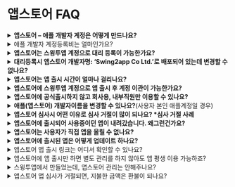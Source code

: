# 앱스토어 FAQ

<details>

<summary><strong>앱스토어 – 애플 개발자 계정은 어떻게 만드나요?</strong></summary>

애플 개발자 계정 등록 방법 매뉴얼을 확인해주세요.

**☞** [**애플 개발자 계정 만드는 방법 확인하기**](https://documentation.swing2app.co.kr/knowledgebase/appstore/apple-developer)

</details>

<details>

<summary>애플 개발자 계정등록비는 얼마인가요?</summary>

애플 개발자 계정 멤버쉽 1년 이용비용 129,000원입니다.

애플 개발자 계정은 1년 비용이며, 1년마다 갱신해주셔야 합니다.

이용기간 만료 전 결제가 안될 경우 앱이 앱스토어에서 내려갑니다.

(내려간 앱은 이용료 결제 후 다시 재등록 할 수 있습니다)

</details>

<details>

<summary><strong>앱스토어는 스윙투앱 계정으로 대리 등록이 가능한가요?</strong></summary>

네 가능합니다.

사용자가 직접 애플 개발자 계정을 만드는 것이 어렵거나 개발자 비용이 부담된다면, 스윙투앱 계정으로 앱스토어에 앱을 출시할 수 있습니다.

\*구글은 계정 대리 등록 불가

앱스토어 업로드 신청시, 신청서에 등록된 대리등록 주의사항에 동의해주시면 스윙투앱 계정으로 등록해드립니다.

다만, 대리 등록에 관련해서는 아래 유의사항에 모두 확인하여 동의해주셔야 합니다.

<img src="https://wp.swing2app.co.kr/wp-content/uploads/2022/07/%EC%95%B1%EC%8A%A4%ED%86%A0%EC%96%B4-%EB%8C%80%EB%A6%AC%EB%93%B1%EB%A1%9D.png" alt="" data-size="original">

</details>

<details>

<summary><strong>대리등록시 앱스토어 개발자명: ‘Swing2app Co Ltd.’로 배포되어 있는데 변경할 수 없나요?</strong></summary>

스윙투앱 계정으로 앱스토어 대리등록한 경우에는,앱스토어 개발자(개발사) 이름이 ‘Swing2app Co Ltd’ 배포됩니다.

스윙투앱 계정으로 등록하기 때문에 앱별로 배포자 이름을 지정할 수 없습니다.

따라서 스윙투앱 개발사명을 그대로 사용하셔야 하구요.

**사용자가 원하는 이름으로 배포하기를 원한다면 애플 개발자 계정을 만들어주시기 바랍니다.**

앱스토어 업로드시, 만들어놓은 애플 개발자계정: 아이디, 비밀번호를 기재하시면 해당 계정으로 올려드리구요.

개발자 이름은 당연히 사용자 이름으로 적용됩니다.

**☞** [**애플 개발자 계정 만드는 방법 확인하기**](https://documentation.swing2app.co.kr/knowledgebase/appstore/apple-developer)

</details>

<details>

<summary><strong>앱스토어는 앱 출시 시간이 얼마나 걸리나요?</strong></summary>

보통 일주일(7일) 이내 소요됩니다.

그러나 애플은 심사가 거절되는 경우가 많기 때문에 위의 시간 보다 더 걸릴 수 있습니다.

시간적 여유를 두고 심사를 기다려주시기 바랍니다.

</details>

<details>

<summary><strong>앱스토어에 스윙투앱 계정으로 앱 출시 후 계정 이관이 가능한가요?</strong></summary>

네 가능합니다.

스윙투앱 개발자 계정으로 출시 후, 사용자분의 애플 개발자 계정을 등록하셨다면 해당 계정으로 앱을 옮겨드릴 수 있습니다.

별도 추가 비용 없으며, 문의메일: [help@swing2app.co.kr](mailto:help@swing2app.co.kr) 혹은 [문의게시판](http://www.swing2app.co.kr/view/service\_qa) 등으로 문의 주시면 옮겨드립니다.

</details>

<details>

<summary><strong>앱스토어에 공식출시하지 않고 회사용, 내부직원만 이용할 수 있나요?</strong></summary>

앱스토어는 회사 내부용, 직원들만 쓰는 사내 어플에 대해서 공식 출시를 승인하지 않고 있습니다.

즉, 모든 사용자들이 이용가능한 앱에 대해서만 앱스토어에 출시를 할 수 있어요.

따라서 회사내에서 직원들만 이용가능한 앱을 만들 경우 앱스토어에 출시가 되지 않아서, 아이폰 사용자들은 이용이 어려울 수 있어요.

이때 가능한 방법은 앱스토어에 공식 배포를 하지 않고 test-flight를  이용하여 추가된 사용자들에게만 앱을 이용하게끔 출시해드릴 수 있습니다.

상세 내용은 아래 매뉴얼을 확인해주세요.

[**앱스토어 test-flight 이용방법**](https://documentation.swing2app.co.kr/knowledgebase/appstore/appstore-testflight)

</details>

<details>

<summary><strong>애플(앱스토어) 개발자이름을 변경할 수 있나요?</strong>(사용자 본인 애플계정일 경우)</summary>

애플은 개발자 이름 변경이 불가합니다.

이름 변경이 가능한 경우는 기업으로 가입했는데 기업(법인명)이름이 변경되었을 경우 가능하구요.

개인에서 → 기업으로 변경할 경우 가능합니다.

개인으로 등록했을 경우, 사용자 이름으로 등록이 되며 개인 이름은 변경이 불가합니다.

이러한 이유가 아니고서는 특별한 이유 없이 도중에 개발자 이름을 변경하실 수가 없는 점 유념해주세요.

</details>

<details>

<summary><strong>앱스토어 심사시 어떤 이유로 심사 거절이 많이 되나요? *심사 거절 사례</strong></summary>

애플은 구글과 달리 앱 심사가 굉장히 까다롭구요.&#x20;

다양한 이유들로 심사가 거절됩니다.&#x20;

심사 거절 사례 매뉴얼을 보시면 도움이 될 것입니다.

플레이스토어도 애플과 비슷한 정책으로 심사를 하기 때문에 플레이스토어도 참고하여 확인해주시기 바랍니다. \
**☞** [**애플 앱스토어 앱출시 심사 거절사례 보러가기**](https://documentation.swing2app.co.kr/knowledgebase/appstore/reject)

**☞** [**플레이스토어 앱 심사 거절사례 보러가기**](https://documentation.swing2app.co.kr/knowledgebase/playstore/reject)

</details>

<details>

<summary><strong>앱스토어에 출시되어 사용중이던 앱이 내려갔습니다. 왜그런건가요?</strong></summary>

**애플 개발자는구글과 달리 멤버십 이용기간이 1년입니다. \*구글은 평생 이용**

따라서 애플은 1년마다 개발자 계정 멤버쉽이용료를 결제해서 이용기간을 새로 갱신하는 과정이 필요합니다.

잘 출시되었던 앱이 내려갔다면 계약기간이 만료되었을 가능성이 높습니다.

Apple Developer 웹사이트에서 멤버십을 갱신해주시기 바랍니다.&#x20;

[https://developer.apple.com/](https://developer.apple.com/)

\*애플 개발자 이용료: 1년 129,000원

</details>

<details>

<summary><strong>앱스토어는 사용자가 직접 앱을 올릴 수 없나요?</strong></summary>

앱스토어는 애플 개발자계정을 가지고 있어도 직접 업로드를 할 수 없습니다.&#x20;

사용자가 직접 업로드를 진행할 수 없으며, 스윙에 대행으로만 업로드가 가능합니다.

&#x20;애플은 구글과 달리 앱 업로드시 개발사의 개발소스, 개발에 관련된 보안 내용 등이 필요하기 때문에 사용자가 직접 업로드를 할 수 없습니다.&#x20;

개발사(스윙투앱)에서만 업로드가 가능한 점 양해부탁드립니다.&#x20;

(앱스토어 업로드 대행비: 1회 20,000원)

</details>

<details>

<summary><strong>앱스토어에 출시된 앱은 어떻게 업데이트 하나요?</strong></summary>

앱스토어는 앞서 설명한 것처럼, 사용자가 직접 올리지 못하기 때문에 업데이트건이 있다면  업로드 재신청을 해주셔야 합니다.

**앱스토어 업로드 신청 티켓 (1회 20,000원)을 구매한 뒤 업로드 재신청을 해주시기 바랍니다.**

업데이트 할 때마다 업로드 비용이 들기 때문에 수정사항이 있다면 한 꺼번에 작업해서 진행해주시는 게 좋습니다.

</details>

<details>

<summary>앱스토어 앱 출시 링크는 어디서 확인할 수 있나요?</summary>

스윙투앱 계정으로 대리등록하신 분들은, 출시 링크 앱 등록시 보내드립니다.

본인 개발자 계정을 이용하시는 분들은 아래 방법으로 직접 확인 가능합니다.

1\)[앱스토어 커넥트](https://appstoreconnect.apple.com/) 접속 및 로그인

2\)나의 앱 선택

3\)출시된 앱 선택

4\)왼쪽 카테고리에서 일반정보:앱 정보 선택

5\)화면에서 스크롤해서 아래로 내리면 ‘App Store에서 보기’를 확인할 수 있습니다.

6\)해당 메뉴 선택시 출시 화면으로 이동하며, 상단 사이트 주소란에 보여지는 주소가 해당 앱의 출시 링크입니다.

</details>

<details>

<summary>앱스토어에 앱 출시만 하면 별도 관리를 하지 않아도 앱 평생 이용 가능하죠?</summary>

그렇지 않습니다.

앱스토어는 업데이트 기한이 최대 3년입니다.

즉, 출시 후 3년 이내에 애플의 변경된 정책이나 시스템에 맞게 다시 앱 업데이트를 제출해야 합니다.

출시 후 한 번도 업데이트를 하지 않을 경우 앱스토어에서 앱이 삭제됩니다.

또한 애플에서 추가되는 정책에 맞게 업데이트를 요구할 경우도 해당 스펙에 맞춰 앱을 업데이트하여 제출해야 합니다.

</details>

<details>

<summary>스윙투앱에서 만들었는데, 앱스토어 관리는 안해주나요?</summary>

네 스토어 관리(정책 대응, 유지보수, 앱 관리)는 하지 않습니다.

앱스토어 앱 업데이트가 필요할 경우, 당사로 앱스토어 업로드 신청을 주시면 업데이트 제출해드리고 있습니다.

</details>

<details>

<summary>앱스토어 앱 심사가 거절되면, 지불한 금액은 환불이 되나요?</summary>

앱스토어 대행 등록시 심사가 거절되어 출시가 되지 않았더라도, 이미 등록을 한 앱에 대해서는 티켓 환불이 되지 않습니다. \*단순 변심으로 인한 환불은 불가합니다.

다만 심사 거절 사유가 스윙투앱에서 해결하지 못하는 내용이거나 기술적인 이유로 스토어 출시가 불가하다고 판단되면 구매하신 이용권 및 업로드 티켓 등 지불하신 모든 금액 환불을 보장해드립니다.

\*이용권 등은 사용 여부를 확인해야 하기 때문에 정확한 환불 가능 여부는 스토어별 담당자가 상담 도와드립니다.

</details>

